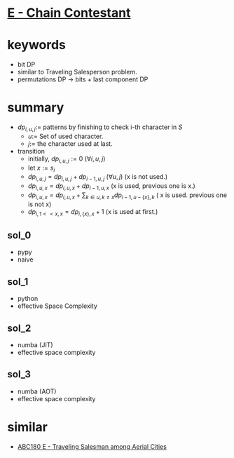 # [E - Chain Contestant](https://atcoder.jp/contests/abc215/tasks/abc215_e)




# keywords 
- bit DP 
- similar to Traveling Salesperson problem.
- permutations DP -> bits + last component DP


# summary
- $dp_{i, u, j} :=$ patterns by finishing to check i-th character in $S$
  - $u :=$ Set of used character.
  - $j :=$ the character used at last.
- transition
  - initially, $dp_{i, u, j} := 0\ (\forall{i, u, j})$
  - let $x := s_{i}$
  - $dp_{i, u, j} = dp_{i, u, j} + dp_{i - 1, u, j}\ (\forall{u, j})$ (x is not used.)
  - $dp_{i, u, x} = dp_{i, u, x} + dp_{i - 1, u, x}$ (x is used, previous one is x.)
  - $dp_{i, u, x} = dp_{i, u, x} + \sum_{k \in u, k \neq x}{dp_{i - 1, u - \{x\}, k}}$ ( x is used. previous one is not x)
  - $dp_{i, 1 << x, x} = dp_{i, \{x\}, x} + 1$ (x is used at first.)



## sol_0
- pypy
- naive


## sol_1
- python
- effective Space Complexity


## sol_2
- numba (JIT)
- effective space complexity


## sol_3
- numba (AOT)
- effective space complexity



# similar 
- [ABC180 E - Traveling Salesman among Aerial Cities](https://atcoder.jp/contests/abc180/tasks/abc180_e)